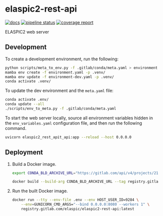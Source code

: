 # elaspic2-rest-api

[![docs](https://img.shields.io/badge/docs-v0.1.4-blue.svg)](https://ostrokach.gitlab.io/elaspic2-rest-api/v0.1.4/)
[![pipeline status](https://gitlab.com/elaspic/elaspic2-rest-api/badges/v0.1.4/pipeline.svg)](https://gitlab.com/elaspic/elaspic2-rest-api/commits/v0.1.4/)
[![coverage report](https://gitlab.com/elaspic/elaspic2-rest-api/badges/v0.1.4/coverage.svg)](https://elaspic.gitlab.io/elaspic2-rest-api/v0.1.4/htmlcov/)

ELASPIC2 web server

## Development

To create a development environment, run the following:

```bash
python scripts/meta_to_env.py -f .gitlab/conda/meta.yaml > environment.yaml
mamba env create -f environment.yaml -p .venv/
mamba env update -f environment-dev.yaml -p .venv/
conda activate .venv/
```

To update the dev environment and the `meta.yaml` file:

```bash
conda activate .env/
conda update --all
./scripts/env_to_meta.py -f .gitlab/conda/meta.yaml
```

To start the web server locally, source all environment variables hidden in the
`env_variables.yaml` configuration file, and then run the following command.

```bash
uvicorn elaspic2_rest_apit_api:app --reload --host 0.0.0.0
```

## Deployment

1. Build a Docker image.

    ```bash
    export CONDA_BLD_ARCHIVE_URL="https://gitlab.com/api/v4/projects/21459617/jobs/artifacts/master/download?job=build"

    docker build --build-arg CONDA_BLD_ARCHIVE_URL --tag registry.gitlab.com/elaspic/elaspic2-rest-api:latest .gitlab/docker/
    ```

1. Run the built Docker image.

    ```bash
    docker run --tty --env-file .env --env HOST_USER_ID=9284 \
        --env=GUNICORN_CMD_ARGS="--bind 0.0.0.0:8080 --workers 1" \
        registry.gitlab.com/elaspic/elaspic2-rest-api:latest
    ```
